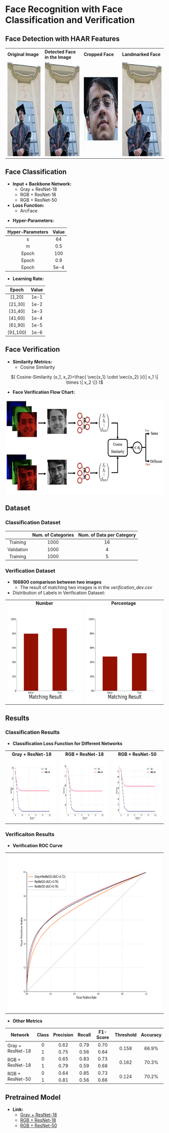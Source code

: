 # Face Recognition with Face Classification and Verification

## Face Detection with HAAR Features

<table style="margin-left: auto; margin-right: auto;" border=0 align=center>
  <tr>
    <td><strong>Original Image</strong></td>
    <td><strong>Detected Face in the Image</strong></td>
    <td><strong>Cropped Face</strong></td>
    <td><strong>Landmarked Face</strong></td>

   </tr> 
   <tr>
    <td> <img src="./plots/face_detection/me2.jpeg"  alt="original_image" width = 200px height = 300px ></td>
    <td> <img src="./plots/face_detection/me2_bbox.jpeg"  alt="Original image with a boundig box arroung detected face" width = 200px height = 300px ></td>
    <td> <img src="./plots/face_detection/me2_croped.jpeg"  alt="cropped face" width = 200px height = 200px ></td>
    <td> <img src="./plots/face_detection/me2_landmark.jpeg"  alt="landmarked face" width = 200px height = 300px ></td>

  </td>
  </tr>
</table>

## Face Classification

<ul>
  <li><strong>Input + Backbone Network:</strong>
    <ul>
      <li>Gray + ResNet-18</li>
      <li>RGB + ResNet-18</li>
      <li>RGB + ResNet-50</li>
    </ul>
  </li>
  <li><strong>Loss Function:</strong>
    <ul>
      <li>ArcFace</li>
    </ul>
  </li>
</ul>

<ul>
  <li><strong>Hyper-Parameters:</strong>
  </li>
</ul>
<center>

<table border=0 align=center style="text-align: center">
  <theader>
    <tr>
      <th> Hyper-Parameters </th>
      <th> Value </th>
    </tr>
  </theader>
  <tbody>
    <tr>
      <td>s</td>
      <td>64</td>
    </tr>
    <tr>
      <td>m</td>
      <td>0.5</td>
    </tr>
    <tr>
      <td>Epoch</td>
      <td>100</td>
    </tr>
    <tr>
      <td>Epoch</td>
      <td>0.9</td>
    </tr>
    <tr>
      <td>Epoch</td>
      <td>5e-4</td>
    </tr>
  </tbody>
</table>

</center>

<ul>
  <li><strong>Learning Rate:</strong>
  </li>
</ul>

<center>

<table border=0 align=center  style="text-align: center">
  <theader>
    <tr>
      <th><strong>Epoch</strong></th>
      <th><strong>Value</strong></th>
    </tr>
  </theader>
  <tbody>
    <tr>
      <td>[1,20]</td>
      <td>1e-1</td>
    </tr>
    <tr>
      <td>[21,30]</td>
      <td>1e-2</td>
    </tr>
    <tr>
      <td>[31,40]</td>
      <td>1e-3</td>
    </tr>
    <tr>
      <td>[41,60]</td>
      <td>1e-4</td>
    </tr>
    <tr>
      <td>[61,90]</td>
      <td>1e-5</td>
    </tr>
    <tr>
      <td>[91,100]</td>
      <td>1e-6</td>
    </tr>
  </tbody>
</table>

</center>

## Face Verification

<ul>
  <li><strong>Similarity Metrics:</strong>
    <ul>
      <li>Cosine Similarity</li>
    </ul>
  </li>
</ul>

<center>

$( Cosine-Similarity (x_1, x_2)=\frac{ \vec{x_1} \cdot \vec{x_2} }{\| x_1 \| \times \| x_2 \|} )$

</center>

<ul>
  <li><strong>Face Verification Flow Chart:</strong>
  </li>
</ul>

<center>
<img src="./plots/face_verification.png"  alt="Face Verification Flow Chart" width = 600px height = 300px >

</center>

## Dataset

### Classification Dataset

<table border=0 align=center style="text-align: center">
  <thead>
    <tr>
      <th></th>
      <th>Num. of Categories</th>
      <th>Num. of Data per Category</th>
    </tr>
  </thead>
  <tbody>
    <tr>
      <td>Training</td>
      <td>1000</td>
      <td>16</td>
    </tr>
    <tr>
      <td>Validation</td>
      <td>1000</td>
      <td>4</td>
    </tr>
    <tr>
      <td>Training</td>
      <td>1000</td>
      <td>5</td>
    </tr>
  </tbody>
</table>

### Verification Dataset

<ul>
  <li><strong>166800 comparison between two images</strong>
  <ul>
      <li>The result of matching two images is in the <em>verification_dev.csv</em></li>
    </ul>
    <li>Distribution of Labels in Verification Dataset:</li>
  </li>
</ul>

<table  style="margin-left: auto; margin-right: auto;" border=0 align=center>
  <tr>
    <td><center> <strong>Number</strong> </center></td>
    <td><center> <strong>Percentage</strong> </center></td>

   </tr> 
   <tr>
    <td> <img src="./plots/EDA/verification_match_result_eng.png"  alt="Number of correctness or incorrectness of matching of two images in validation dataset." width = 300px height = 300px ></td>
    <td> <img src="./plots/EDA/verification_match_result_percent_eng.png"  alt="Ratio of correctness or incorrectness of matching of two images in validation dataset." width = 300px height = 300px ></td>

  </td>
  </tr>
</table>

## Results

### Classification Results

<ul>
  <li><strong>Classification Loss Function for Different Networks</strong>
  </li>
</ul>

<table  style="margin-left: auto; margin-right: auto;"  border=0 align=center >
  <tr>
    <td><center> <strong>Gray + ResNet-18</strong> </center></td>
    <td><center> <strong>RGB + ResNet-18</strong> </center></td>
    <td><center> <strong>RGB + ResNet-50</strong> </center></td>

   </tr> 
   <tr>
    <td> <img src="./plots/results_classification/gray_train_val_losses.png"  alt='loss function plot for "Gray + ResNNet-18"' width = 300px height = 200px ></td>
    <td> <img src="./plots/results_classification/18_train_val_losses.png"  alt='loss function plot for "RGB + ResNNet-18"' width = 300px height = 200px ></td>
    <td> <img src="./plots/results_classification/50_train_val_losses.png"  alt='loss function plot for "RGB + ResNNet-50"' width = 300px height = 200px ></td>

  </td>
  </tr>
</table>

### Verificaiton Results

<ul>
  <li><strong>Verification ROC Curve</strong>
  </li>
</ul>

<table style="margin-left: auto; margin-right: auto;" border=0 align=center>
   <tr>
    <td> <img src="./plots/results_verification/rocs.png"  alt='loss function plot for "Gray + ResNNet-18"' width = 600px height = 500px ></td>
  </tr>
</table>

<ul>
  <li><strong>Other Metrics</strong>
  </li>
</ul>

<table  style="margin-left: auto; margin-right: auto;" border=0 align=center>
    <thead>
        <tr>
            <th>Network</th>
            <th>Class</th>
            <th>Precision</th>
            <th>Recall</th>
            <th>F1-Score</th>
            <th>Threshold</th>
            <th>Accuracy</th>
        </tr>
    </thead>
    <tbody>
        <tr>
            <td rowspan=2>Gray + ResNet-18</td>
            <td><center> 0 </center></td>
            <td><center> 0.62 </center></td>
            <td><center> 0.79 </center></td>
            <td><center> 0.70 </center></td>
            <td rowspan=2><center> 0.158 </center></td>
            <td rowspan=2><center> 66.9% </center></td>
        </tr>
        <tr>
            <td><center> 1 </center></td>
            <td><center> 0.75 </center></td>
            <td><center> 0.56 </center></td>
            <td><center> 0.64 </center></td>
        </tr>
        <tr>
            <td rowspan=2>RGB + ResNet-18</td>
            <td><center> 0 </center></td>
            <td><center> 0.65 </center></td>
            <td><center> 0.83 </center></td>
            <td><center> 0.73 </center></td>
            <td rowspan=2><center> 0.162 </center></td>
            <td rowspan=2><center> 70.3% </center></td>
        </tr>
        <tr>
            <td><center> 1 </center></td>
            <td><center> 0.79 </center></td>
            <td><center> 0.59 </center></td>
            <td><center> 0.68 </center></td>
        </tr>
        <tr>
            <td rowspan=2>RGB + ResNet-50</td>
            <td><center> 0 </center></td>
            <td><center> 0.64 </center></td>
            <td><center> 0.85 </center></td>
            <td><center> 0.73 </center></td>
            <td rowspan=2><center> 0.124 </center></td>
            <td rowspan=2><center> 70.2% </center></td>
        </tr>
        <tr>
            <td><center> 1 </center></td>
            <td><center> 0.81 </center></td>
            <td><center> 0.56 </center></td>
            <td><center> 0.66 </center></td>
        </tr>
    </tbody>
</table>

## Pretrained Model

<ul>
  <li><strong>Link:</strong>
    <ul>
      <li><a href="https://drive.google.com/file/d/1dkq3uACMCPLH60go6K0L4e-x1SRVMSUG/view?usp=sharing">Gray + ResNet-18</a></li>
      <li><a href="https://drive.google.com/file/d/1mvOV2bwzf9aluZzQkmkiRc3WyjlL00AE/view?usp=sharing">RGB + ResNet-18</a></li>
      <li><a href="https://drive.google.com/file/d/15Yst4PIUjTtvlcPPhf8bsrC5PmQocPSX/view?usp=sharing">RGB + ResNet-50</a></li>
    </ul>
  </li>
</ul>
